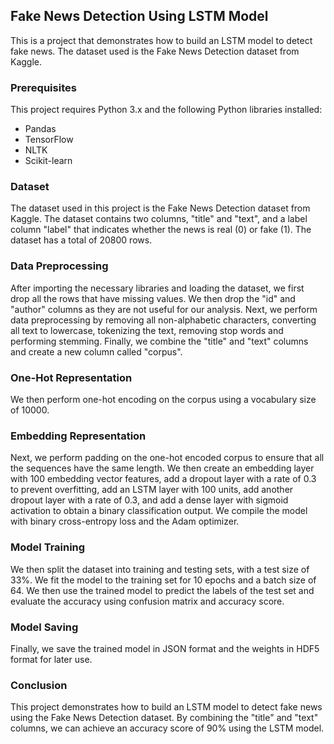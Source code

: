 ## Fake News Detection Using LSTM Model

This is a project that demonstrates how to build an LSTM model to detect fake news. The dataset used is the Fake News Detection dataset from Kaggle.

### Prerequisites

This project requires Python 3.x and the following Python libraries installed:

- Pandas
- TensorFlow
- NLTK
- Scikit-learn

### Dataset

The dataset used in this project is the Fake News Detection dataset from Kaggle. The dataset contains two columns, "title" and "text", and a label column "label" that indicates whether the news is real (0) or fake (1). The dataset has a total of 20800 rows.

### Data Preprocessing

After importing the necessary libraries and loading the dataset, we first drop all the rows that have missing values. We then drop the "id" and "author" columns as they are not useful for our analysis. Next, we perform data preprocessing by removing all non-alphabetic characters, converting all text to lowercase, tokenizing the text, removing stop words and performing stemming. Finally, we combine the "title" and "text" columns and create a new column called "corpus".

### One-Hot Representation

We then perform one-hot encoding on the corpus using a vocabulary size of 10000.

### Embedding Representation

Next, we perform padding on the one-hot encoded corpus to ensure that all the sequences have the same length. We then create an embedding layer with 100 embedding vector features, add a dropout layer with a rate of 0.3 to prevent overfitting, add an LSTM layer with 100 units, add another dropout layer with a rate of 0.3, and add a dense layer with sigmoid activation to obtain a binary classification output. We compile the model with binary cross-entropy loss and the Adam optimizer.

### Model Training

We then split the dataset into training and testing sets, with a test size of 33%. We fit the model to the training set for 10 epochs and a batch size of 64. We then use the trained model to predict the labels of the test set and evaluate the accuracy using confusion matrix and accuracy score.

### Model Saving

Finally, we save the trained model in JSON format and the weights in HDF5 format for later use.

### Conclusion

This project demonstrates how to build an LSTM model to detect fake news using the Fake News Detection dataset. By combining the "title" and "text" columns, we can achieve an accuracy score of 90% using the LSTM model.
